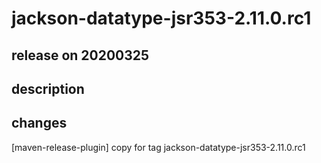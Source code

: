 # jackson-datatype-jsr353-2.11.0.rc1

## release on 20200325

## description

## changes

[maven-release-plugin] copy for tag jackson-datatype-jsr353-2.11.0.rc1

